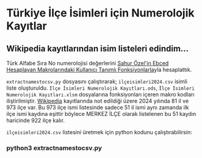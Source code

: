 # Türkiye İlçe İsimleri için Numerolojik Kayıtlar
## Wikipedia kayıtlarından isim listeleri edindim...

Türk Alfabe Sıra No numerolojisi değerlerini [Sahur Özel'in Ebced Hesaplayan Makrolarındaki Kullanıcı Tanımlı Fonksiyonlarla](https://github.com/metatronslove/abjad)yla hesaplattık.

```extractnamestocsv.py``` dosyasını çalıştırarak; ```ilçeisimleri2024.csv``` isimli liste oluşturuldu. ```İlçe İsimleri Numerolojik Kayıtları.ods```, ```İlçe İsimleri Numerolojik Kayıtları.xlsm``` dosyalarına fonksiyonları içeren makro kodları iliştirilmiştir. [Wikipedia](https://tr.wikipedia.org/wiki/T%C3%BCrkiye%27nin_il%C3%A7eleri) kayıtlarında not edildiği üzere 2024 yılında 81 il ve 973 ilçe var. Bu 973 ilçe ismi listesinde sadece 51 il ismi aynı zamanda ilk ilçe ismi kaydına eşittir böylece MERKEZ İLÇE olarak listelenen bu 51 kaydın haricinde 922 ilçe kalır. 

```ilçeisimleri2024.csv``` listesini üretmek için python kodunu çalıştırabilirsin:
### python3 extractnamestocsv.py